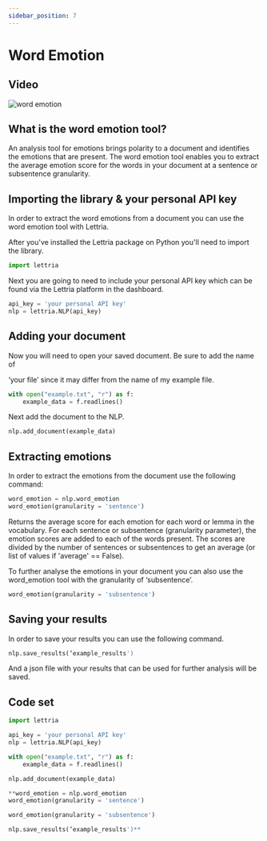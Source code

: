 ```yaml
---
sidebar_position: 7
---
```


# Word Emotion

## Video

![word emotion](/img/word-emotion-CS.png)

## What is the word emotion tool?

An analysis tool for emotions brings polarity to a document and identifies the emotions that are present. The word emotion tool enables you to extract the average emotion score for the words in your document at a sentence or subsentence granularity.

## Importing the library & your personal API key

In order to extract the word emotions from a document you can use the word emotion tool with Lettria.

After you've installed the Lettria package on Python you'll need to import the library.

```python
import lettria
```

Next you are going to need to include your personal API key which can be found via the Lettria platform in the dashboard.

```python
api_key = 'your personal API key'
nlp = lettria.NLP(api_key)
```

## Adding your document

Now you will need to open your saved document. Be sure to add the name of

‘your file’ since it may differ from the name of my example file.

```python
with open("example.txt", "r") as f:
	example_data = f.readlines()
```

Next add the document to the NLP.

```python
nlp.add_document(example_data)
```

## Extracting emotions

In order to extract the emotions from the document use the following command:

```python
word_emotion = nlp.word_emotion
word_emotion(granularity = 'sentence')
```

Returns the average score for each emotion for each word or lemma in the vocabulary. For each sentence or subsentence (granularity parameter), the emotion scores are added to each of the words present. The scores are divided by the number of sentences or subsentences to get an average (or list of values if 'average' == False).

To further analyse the emotions in your document you can also use the word_emotion tool with the granularity of ‘subsentence’.

```python
word_emotion(granularity = 'subsentence')
```

## Saving your results

In order to save your results you can use the following command.

```python
nlp.save_results(‘example_results')
```

And a json file with your results that can be used for further analysis will be saved.

## Code set

```python
import lettria

api_key = 'your personal API key'
nlp = lettria.NLP(api_key)

with open("example.txt", "r") as f:
	example_data = f.readlines()

nlp.add_document(example_data)

**word_emotion = nlp.word_emotion
word_emotion(granularity = 'sentence')

word_emotion(granularity = 'subsentence')

nlp.save_results(‘example_results')**
```